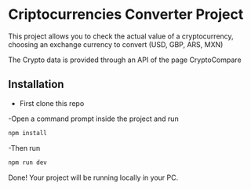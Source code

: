 # Criptocurrencies Converter Project

This project allows you to check the actual value of a cryptocurrency, choosing an exchange currency to convert (USD, GBP, ARS, MXN)

The Crypto data is provided through an API of the page CryptoCompare

## Installation

- First clone this repo

-Open a command prompt inside the project and run

```sh
npm install
```

-Then run

```sh
npm run dev
```

Done! Your project will be running locally in your PC.

